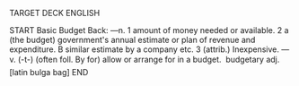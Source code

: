 TARGET DECK
ENGLISH

START
Basic
Budget
Back: —n. 1 amount of money needed or available. 2 a (the budget) government's annual estimate or plan of revenue and expenditure. B similar estimate by a company etc. 3 (attrib.) Inexpensive. —v. (-t-) (often foll. By for) allow or arrange for in a budget.  budgetary adj. [latin bulga bag]
END
